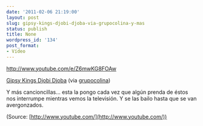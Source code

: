 ```yaml
---
date: '2011-02-06 21:19:00'
layout: post
slug: gipsy-kings-djobi-djoba-via-grupocolina-y-mas
status: publish
title: None
wordpress_id: '134'
post_format:
- Vídeo
---
```


http://www.youtube.com/e/Z6mwKG8FOAw


[Gipsy Kings Djobi Djoba](http://www.youtube.com/watch?v=Z6mwKG8FOAw) (via [grupocolina](http://youtube.com/user/grupocolina))




Y más cancioncillas… esta la pongo cada vez que algún prenda de éstos nos interrumpe mientras vemos la televisión. Y se las bailo hasta que se van avergonzados.

(Source: [http://www.youtube.com/](http://www.youtube.com/))
